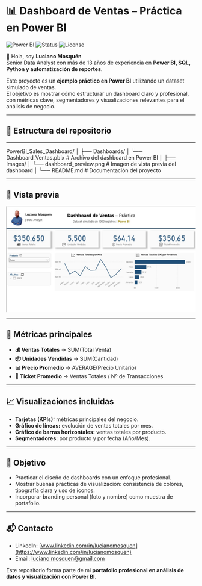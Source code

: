 # 📊 Dashboard de Ventas – Práctica en Power BI

![Power BI](https://img.shields.io/badge/PowerBI-Dashboard-yellow) ![Status](https://img.shields.io/badge/Status-Completed-brightgreen) ![License](https://img.shields.io/badge/License-MIT-lightgrey)

👋 Hola, soy **Luciano Mosquén**  
Senior Data Analyst con más de 13 años de experiencia en **Power BI, SQL, Python y automatización de reportes**.  

Este proyecto es un **ejemplo práctico en Power BI** utilizando un dataset simulado de ventas.  
El objetivo es mostrar cómo estructurar un dashboard claro y profesional, con métricas clave, segmentadores y visualizaciones relevantes para el análisis de negocio.

---

## 📂 Estructura del repositorio
---
PowerBI_Sales_Dashboard/
│
├── Dashboards/
│ └── Dashboard_Ventas.pbix # Archivo del dashboard en Power BI
│
├── Images/
│ └── dashboard_preview.png # Imagen de vista previa del dashboard
│
└── README.md # Documentación del proyecto


---

## 📸 Vista previa

![Dashboard Preview](Images/ventas1.jpg)

---

## 🔑 Métricas principales

- **💰 Ventas Totales** → SUM(Total Venta)  
- **📦 Unidades Vendidas** → SUM(Cantidad)  
- **📊 Precio Promedio** → AVERAGE(Precio Unitario)  
- **🧾 Ticket Promedio** → Ventas Totales / Nº de Transacciones  

---

## 📈 Visualizaciones incluidas

- **Tarjetas (KPIs):** métricas principales del negocio.  
- **Gráfico de líneas:** evolución de ventas totales por mes.  
- **Gráfico de barras horizontales:** ventas totales por producto.  
- **Segmentadores:** por producto y por fecha (Año/Mes).  

---

## 🎯 Objetivo

- Practicar el diseño de dashboards con un enfoque profesional.  
- Mostrar buenas prácticas de visualización: consistencia de colores, tipografía clara y uso de íconos.  
- Incorporar branding personal (foto y nombre) como muestra de portafolio.  

---

## 📬 Contacto

- LinkedIn: [www.linkedin.com/in/lucianomosquen](https://www.linkedin.com/in/lucianomosquen)  
- Email: luciano.mosquen@gmail.com  

Este repositorio forma parte de mi **portafolio profesional en análisis de datos y visualización con Power BI**.
